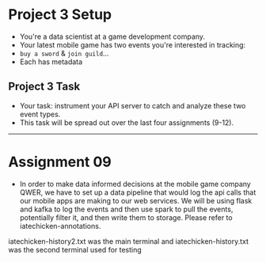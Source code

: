 # Project 3 Setup

- You're a data scientist at a game development company.  
- Your latest mobile game has two events you're interested in tracking: 
- `buy a sword` & `join guild`...
- Each has metadata

## Project 3 Task
- Your task: instrument your API server to catch and analyze these two
event types.
- This task will be spread out over the last four assignments (9-12).

---

# Assignment 09

- In order to make data informed decisions at the mobile game company QWER, we have to set up a data pipeline that would log the api calls that our mobile apps are making to our web services. We will be using flask and kafka to log the events and then use spark to pull the events, potentially filter it, and then write them to storage. Please refer to iatechicken-annotations.

iatechicken-history2.txt was the main terminal and iatechicken-history.txt was the second terminal used for testing

